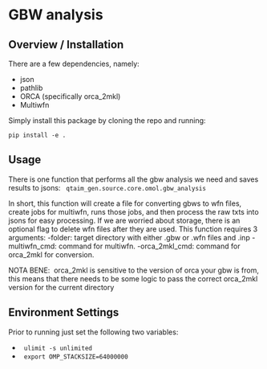 # GBW analysis

## Overview / Installation
There are a few dependencies, namely: 
- json
- pathlib
- ORCA (specifically orca_2mkl)
- Multiwfn

Simply install this package by cloning the repo and running: 
```
pip install -e .
```

## Usage
There is one function that performs all the gbw analysis we need and saves results to jsons: 
<code> qtaim_gen.source.core.omol.gbw_analysis </code> 

In short, this function will create a file for converting gbws to wfn files, create jobs for multiwfn, runs those jobs, and then process the raw txts into jsons for easy processing. If we are worried about storage, there is an optional flag to delete wfn files after they are used. This function requires 3 arguments: 
    -folder: target directory with either .gbw or .wfn files and .inp
    -multiwfn_cmd: command for multiwfn.
    -orca_2mkl_cmd: command for orca_2mkl for conversion.

NOTA BENE:  orca_2mkl is sensitive to the version of orca your gbw is from, this means that there needs to be some logic to pass the correct orca_2mkl version for the current directory

## Environment Settings

Prior to running just set the following two variables: 
- <code> ulimit -s unlimited </code>
- <code> export OMP_STACKSIZE=64000000 </code>


